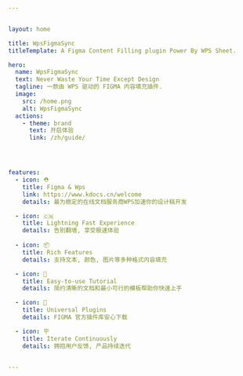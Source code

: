 ```yaml
---


layout: home

title: WpsFigmaSync
titleTemplate: A Figma Content Filling plugin Power By WPS Sheet.

hero:
  name: WpsFigmaSync
  text: Never Waste Your Time Except Design
  tagline: 一款由 WPS 驱动的 FIGMA 内容填充插件.
  image:
    src: /home.png
    alt: WpsFigmaSync
  actions:
    - theme: brand
      text: 开启体验
      link: /zh/guide/




features:
  - icon: ⛑
    title: Figma & Wps
    link: https://www.kdocs.cn/welcome
    details: 最为稳定的在线文档服务商WPS加速你的设计稿开发

  - icon: 🇨🇳
    title: Lightning Fast Experience
    details: 告别翻墙, 享受极速体验
    
  - icon: 📦
    title: Rich Features
    details: 支持文本, 颜色, 图片等多种格式内容填充

  - icon: 👋
    title: Easy-to-use Tutorial
    details: 简约清晰的文档和最小可行的模板帮助你快速上手

  - icon: 🔩
    title: Universal Plugins
    details: FIGMA 官方插件库安心下载

  - icon: 🪧
    title: Iterate Continuously
    details: 拥抱用户反馈, 产品持续迭代


---
```

